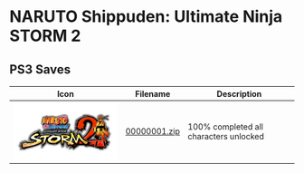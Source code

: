 # NARUTO Shippuden: Ultimate Ninja STORM 2

## PS3 Saves

| Icon | Filename | Description |
|------|----------|-------------|
| ![NARUTO Shippuden: Ultimate Ninja STORM 2](ICON0.PNG) | [00000001.zip](00000001.zip) | 100% completed all characters unlocked |
